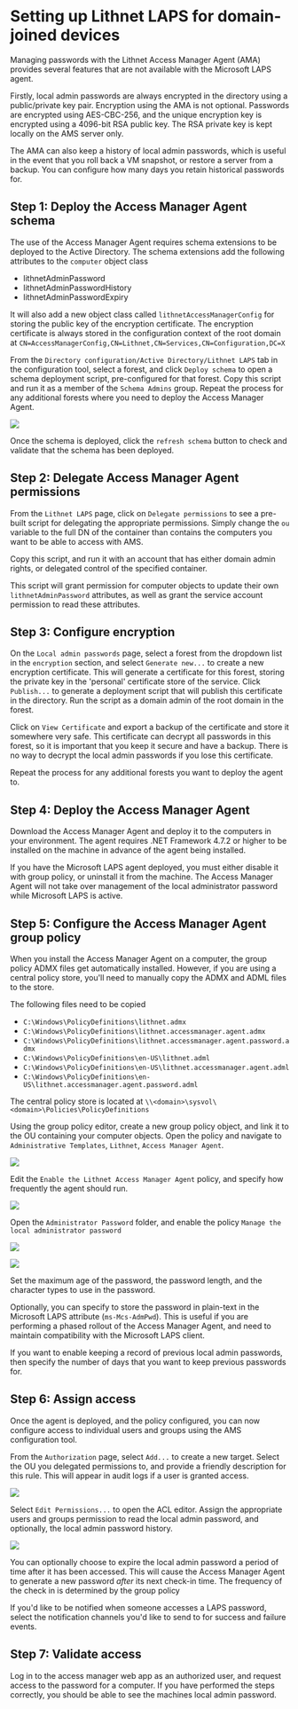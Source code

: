 # Setting up Lithnet LAPS for domain-joined devices
Managing passwords with the Lithnet Access Manager Agent (AMA) provides several features that are not available with the Microsoft LAPS agent.

Firstly, local admin passwords are always encrypted in the directory using a public/private key pair. Encryption using the AMA is not optional. Passwords are encrypted using AES-CBC-256, and the unique encryption key is encrypted using a 4096-bit RSA public key. The RSA private key is kept locally on the AMS server only.

The AMA can also keep a history of local admin passwords, which is useful in the event that you roll back a VM snapshot, or restore a server from a backup. You can configure how many days you retain historical passwords for.

## Step 1: Deploy the Access Manager Agent schema

The use of the Access Manager Agent requires schema extensions to be deployed to the Active Directory. The schema extensions add the following attributes to the `computer` object class

- lithnetAdminPassword
- lithnetAdminPasswordHistory
- lithnetAdminPasswordExpiry

It will also add a new object class called `lithnetAccessManagerConfig` for storing the public key of the encryption certificate. The encryption certificate is always stored in the configuration context of the root domain at `CN=AccessManagerConfig,CN=Lithnet,CN=Services,CN=Configuration,DC=X`

From the `Directory configuration/Active Directory/Lithnet LAPS` tab in the configuration tool, select a forest, and click `Deploy schema` to open a schema deployment script, pre-configured for that forest. Copy this script and run it as a member of the `Schema Admins` group. Repeat the process for any additional forests where you need to deploy the Access Manager Agent.

![](../images/ui-page-active-directory-lithnet-laps.png)

Once the schema is deployed, click the `refresh schema` button to check and validate that the schema has been deployed.

## Step 2: Delegate Access Manager Agent permissions

From the `Lithnet LAPS` page, click on `Delegate permissions` to see a pre-built script for delegating the appropriate permissions. Simply change the `ou` variable to the full DN of the container than contains the computers you want to be able to access with AMS.

Copy this script, and run it with an account that has either domain admin rights, or delegated control of the specified container.

This script will grant permission for computer objects to update their own `lithnetAdminPassword` attributes, as well as grant the service account permission to read these attributes.

## Step 3: Configure encryption
On the `Local admin passwords` page, select a forest from the dropdown list in the `encryption` section, and select `Generate new...` to create a new encryption certificate. This will generate a certificate for this forest, storing the private key in the 'personal' certificate store of the service. Click `Publish...` to generate a deployment script that will publish this certificate in the directory. Run the script as a domain admin of the root domain in the forest.

Click on `View Certificate` and export a backup of the certificate and store it somewhere very safe. This certificate can decrypt all passwords in this forest, so it is important that you keep it secure and have a backup. There is no way to decrypt the local admin passwords if you lose this certificate.  

Repeat the process for any additional forests you want to deploy the agent to.

## Step 4: Deploy the Access Manager Agent

Download the Access Manager Agent and deploy it to the computers in your environment. The agent requires .NET Framework 4.7.2 or higher to be installed on the machine in advance of the agent being installed.

If you have the Microsoft LAPS agent deployed, you must either disable it with group policy, or uninstall it from the machine. The Access Manager Agent will not take over management of the local administrator password while Microsoft LAPS is active.

## Step 5: Configure the Access Manager Agent group policy

When you install the Access Manager Agent on a computer, the group policy ADMX files get automatically installed. However, if you are using a central policy store, you'll need to manually copy the ADMX and ADML files to the store.

The following files need to be copied

- `C:\Windows\PolicyDefinitions\lithnet.admx`
- `C:\Windows\PolicyDefinitions\lithnet.accessmanager.agent.admx`
- `C:\Windows\PolicyDefinitions\lithnet.accessmanager.agent.password.admx`
- `C:\Windows\PolicyDefinitions\en-US\lithnet.adml`
- `C:\Windows\PolicyDefinitions\en-US\lithnet.accessmanager.agent.adml`
- `C:\Windows\PolicyDefinitions\en-US\lithnet.accessmanager.agent.password.adml`

The central policy store is located at `\\<domain>\sysvol\<domain>\Policies\PolicyDefinitions`

Using the group policy editor, create a new group policy object, and link it to the OU containing your computer objects. Open the policy and navigate to `Administrative Templates`, `Lithnet`, `Access Manager Agent`.

![](../images/group-policy-agent.png)

Edit the `Enable the Lithnet Access Manager Agent` policy, and specify how frequently the agent should run.

![](../images/group-policy-agent-enable.png)

Open the `Administrator Password` folder, and enable the policy `Manage the local administrator password`

![](../images/group-policy-adminpassword.png)

![](../images/group-policy-adminpassword-manage.png)

Set the maximum age of the password, the password length, and the character types to use in the password. 

Optionally, you can specify to store the password in plain-text in the Microsoft LAPS attribute (`ms-Mcs-AdmPwd`). This is useful if you are performing a phased rollout of the Access Manager Agent, and need to maintain compatibility with the Microsoft LAPS client.

If you want to enable keeping a record of previous local admin passwords, then  specify the number of days that you want to keep previous passwords for.

## Step 6: Assign access
Once the agent is deployed, and the policy configured, you can now configure access to individual users and groups using the AMS configuration tool.

From the `Authorization` page, select `Add...` to create a new target. Select the OU you delegated permissions to, and provide a friendly description for this rule. This will appear in audit logs if a user is granted access. 

![](../images/ui-page-authz-lapstarget.png)

Select `Edit Permissions...` to open the ACL editor. Assign the appropriate users and groups permission to read the local admin password, and optionally, the local admin password history.

![](../images/ui-page-authz-editsecurity-laps.png)

You can optionally choose to expire the local admin password a period of time after it has been accessed. This will cause the Access Manager Agent to generate a new password _after_ its next check-in time. The frequency of the check in is determined by the group policy 

If you'd like to be notified when someone accesses a LAPS password, select the notification channels you'd like to send to for success and failure events.

## Step 7: Validate access
Log in to the access manager web app as an authorized user, and request access to the password for a computer. If you have performed the steps correctly, you should be able to see the machines local admin password.